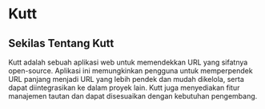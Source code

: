# Kutt


## Sekilas Tentang Kutt

Kutt adalah sebuah aplikasi web untuk memendekkan URL yang sifatnya open-source. Aplikasi ini memungkinkan pengguna untuk memperpendek URL panjang menjadi URL yang lebih pendek dan mudah dikelola, serta dapat diintegrasikan ke dalam proyek lain. Kutt juga menyediakan fitur manajemen tautan dan dapat disesuaikan dengan kebutuhan pengembang. 
